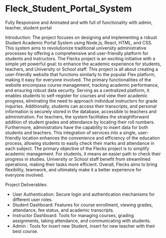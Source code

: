 # Fleck_Student_Portal_System
Fully Responsive and Animated and with full of functionality with admin, teacher, student portal

Introduction:
The project focuses on designing and implementing a robust Student Academic Portal System 
using Node.js, React, HTML, and CSS. This system aims to revolutionize traditional university 
administrative processes by offering a comprehensive and user-friendly platform for students and 
instructors.
The Flecks project is an exciting initiative with a simple yet powerful goal: to enhance the 
academic experience for students, teachers, and University or School staff. This project is all about 
creating a user-friendly website that functions similarly to the popular Flex platform, making it easy for 
everyone involved.
The primary functionalities of the website encompass course management, tracking academic 
performance, and ensuring robust data security. Serving as a centralized platform, it enables students to 
self-register for courses and view their academic progress, eliminating the need to approach individual 
instructors for grade inquiries. Additionally, students can access their transcripts, and personal 
information is securely stored in the database, accessible to teachers and administration. For teachers, 
the system facilitates the straightforward addition of student grades and attendance by locating their roll 
numbers. Furthermore, administrators have the capability to insert data for both students and teachers.
This integration of services into a single, user-friendly location enhances the convenience and efficiency of 
the education process, allowing students to easily check their marks and attendance in each subject.
The primary objective of the Flecks project is to simplify academic management. For students, it means 
an easier path to check their progress in studies. University or School staff benefit from streamlined 
operations, making their tasks more efficient. Overall, Flecks aims to bring flexibility, teamwork, and 
ultimately make it a better experience for everyone involved.



Project Deliverables:
- User Authentication: Secure login and authentication mechanisms for different user roles.
- Student Dashboard: Features for course enrollment, viewing grades, attendance, fee status, and 
academic transcripts.
- Instructor Dashboard: Tools for managing courses, grading assignments, taking attendance, and 
communicating with students.
- Admin : Tools for insert new Student, insert for new teacher with their best course.
